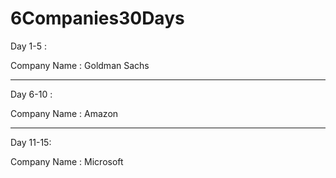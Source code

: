 # 6Companies30Days

Day 1-5 :

Company Name : Goldman Sachs

_____________________________________


Day 6-10 :

Company Name : Amazon


____________________________________


Day 11-15:

Company Name : Microsoft

